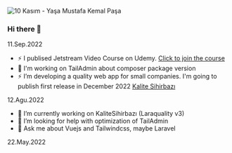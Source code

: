 
![10 Kasım - Yaşa Mustafa Kemal Paşa](https://media.licdn.com/dms/image/C4D22AQGOVnUS8wpBnw/feedshare-shrink_2048_1536/0/1668058647785?e=1702512000&v=beta&t=UMtnU6qCBi3ArBTKN4trPaFuWJNlEQhkLFJB4EXrQNw)

### Hi there 👋

11.Sep.2022
- ⚡ I publised Jetstream Video Course on Udemy. [Click to join the course](https://www.udemy.com/course/jetstream-ile-vuejs-destekli-laravel-uygulamalar-gelistirme/)
- 🌱 I'm working on TailAdmin about composer package version
- ⚡ I’m developing a quality web app for small companies. I'm going to publish first release in December 2022 [Kalite Sihirbazı](https://github.com/sinan-aydogan/KaliteSihirbazi)

12.Agu.2022

- 🔭 I’m currently working on KaliteSihirbazı (Laraquality v3)
- 🤔 I’m looking for help with optimization of TailAdmin
- 💬 Ask me about Vuejs and Tailwindcss, maybe Laravel

22.May.2022
<!--
**sinan-aydogan/sinan-aydogan** is a ✨ _special_ ✨ repository because its `README.md` (this file) appears on your GitHub profile.

Here are some ideas to get you started:

- 🌱 I’m currently learning ...
- 👯 I’m looking to collaborate on ...

- 📫 How to reach me: ...
- 😄 Pronouns: ...
- ⚡ Fun fact: ...
-->
